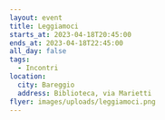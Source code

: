 ```yaml
---
layout: event
title: Leggiamoci
starts_at: 2023-04-18T20:45:00
ends_at: 2023-04-18T22:45:00
all_day: false
tags:
  - Incontri
location:
  city: Bareggio
  address: Biblioteca, via Marietti
flyer: images/uploads/leggiamoci.png
---
```

